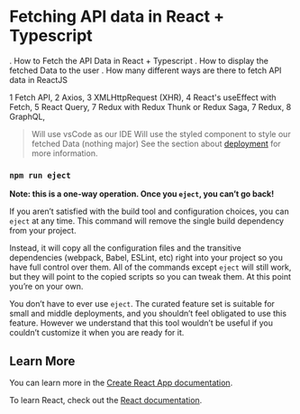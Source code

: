 # Fetching API data in React + Typescript

. How to Fetch the API Data in React + Typescript
. How to display the fetched Data to the user
. How many different ways are there to fetch API data in ReactJS

1 Fetch API,
2 Axios,
3 XMLHttpRequest (XHR),
4 React's useEffect with Fetch,
5 React Query,
7 Redux with Redux Thunk or Redux Saga,
7 Redux,
8 GraphQL,

> Will use vsCode as our IDE
> Will use the styled component to style our fetched Data (nothing major)
See the section about [deployment](https://facebook.github.io/create-react-app/docs/deployment) for more information.

### `npm run eject`

**Note: this is a one-way operation. Once you `eject`, you can’t go back!**

If you aren’t satisfied with the build tool and configuration choices, you can `eject` at any time. This command will remove the single build dependency from your project.

Instead, it will copy all the configuration files and the transitive dependencies (webpack, Babel, ESLint, etc) right into your project so you have full control over them. All of the commands except `eject` will still work, but they will point to the copied scripts so you can tweak them. At this point you’re on your own.

You don’t have to ever use `eject`. The curated feature set is suitable for small and middle deployments, and you shouldn’t feel obligated to use this feature. However we understand that this tool wouldn’t be useful if you couldn’t customize it when you are ready for it.

## Learn More

You can learn more in the [Create React App documentation](https://facebook.github.io/create-react-app/docs/getting-started).

To learn React, check out the [React documentation](https://reactjs.org/).
